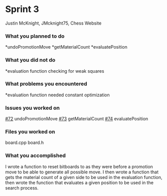 # Sprint 3
Justin McKnight, JMcknight75, Chess Website

### What you planned to do
*undoPromotionMove
*getMaterialCount
*evaluatePosition

### What you did not do
*evaluation function checking for weak squares

### What problems you encountered
*evaluation function needed constant optimization

### Issues you worked on
[#72](https://github.com/utk-cs340-fall22/Chess/issues/72) undoPromotionMove
[#73](https://github.com/utk-cs340-fall22/Chess/issues/73) getMaterialCount
[#74](https://github.com/utk-cs340-fall22/Chess/issues/74) evaluatePosition

### Files you worked on
board.cpp
board.h


### What you accomplished
I wrote a function to reset bitboards to as they were before a promotion move to be able to generate all possible move.
I then wrote a function that gets the material count of a given side to be used in the evaluation function, then
wrote the function that evaluates a given position to be used in the search process.
